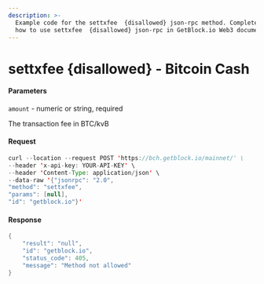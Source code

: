 ```yaml
---
description: >-
  Example code for the settxfee  {disallowed} json-rpc method. Сomplete guide on
  how to use settxfee  {disallowed} json-rpc in GetBlock.io Web3 documentation.
---
```


# settxfee {disallowed} - Bitcoin Cash

#### Parameters

`amount` - numeric or string, required

The transaction fee in BTC/kvB

#### Request

```java
curl --location --request POST 'https://bch.getblock.io/mainnet/' \ 
--header 'x-api-key: YOUR-API-KEY' \ 
--header 'Content-Type: application/json' \ 
--data-raw '{"jsonrpc": "2.0",
"method": "settxfee",
"params": [null],
"id": "getblock.io"}'
```

#### Response

```java
{
    "result": "null",
    "id": "getblock.io",
    "status_code": 405,
    "message": "Method not allowed"
}
```
